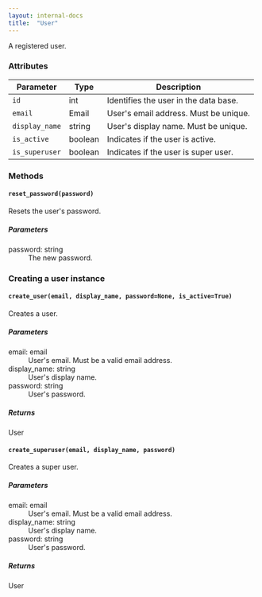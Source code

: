 ```yaml
---
layout: internal-docs
title:  "User"
---
```


A registered user.

### Attributes

Parameter              | Type                     | Description
-----------------------|--------------------------|-----------------------------------------------
`id`                     | int                      | Identifies the user in the data base.
`email`                  | Email                    | User's email address. Must be unique.
`display_name`           | string                   | User's display name. Must be unique.
`is_active`              | boolean                  | Indicates if the user is active.
`is_superuser`           | boolean                  | Indicates if the user is super user.

### Methods

#### `reset_password(password)`

Resets the user's password.

##### Parameters

<dl class="parameters">
    <dt>password: <span class="type">string</span></dt>
        <dd>The new password.</dd>
</dl>

### Creating a user instance

#### `create_user(email, display_name, password=None, is_active=True)`

Creates a user.

##### Parameters

<dl class="parameters">
    <dt>email: <span class="type">email</span></dt>
        <dd>User's email. Must be a valid email address.</dd>
    <dt>display_name: <span class="type">string</span></dt>
        <dd>User's display name.</dd>
    <dt>password: <span class="type">string</span></dt>
        <dd>User's password.</dd>
</dl>

##### Returns

<span class="type">User</span>

#### `create_superuser(email, display_name, password)`

Creates a super user.

##### Parameters

<dl class="parameters">
    <dt>email: <span class="type">email</span></dt>
        <dd>User's email. Must be a valid email address.</dd>
    <dt>display_name: <span class="type">string</span></dt>
        <dd>User's display name.</dd>
    <dt>password: <span class="type">string</span></dt>
        <dd>User's password.</dd>
</dl>

##### Returns

<span class="type">User</span>
